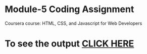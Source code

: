 
# Module-5 Coding Assignment

Coursera course: HTML, CSS, and Javascript for Web Developers

# To see the output [CLICK HERE](https://harshithvh.github.io/Coursera-HTML-CSS-and-JavaScript-for-Web-Developers/module-5/index.html)
